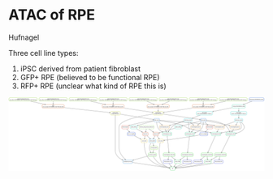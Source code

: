 # ATAC of RPE

Hufnagel

Three cell line types:

1. iPSC derived from patient fibroblast
2. GFP+ RPE (believed to be functional RPE)
3. RFP+ RPE (unclear what kind of RPE this is)

![](snakemake.svg)
